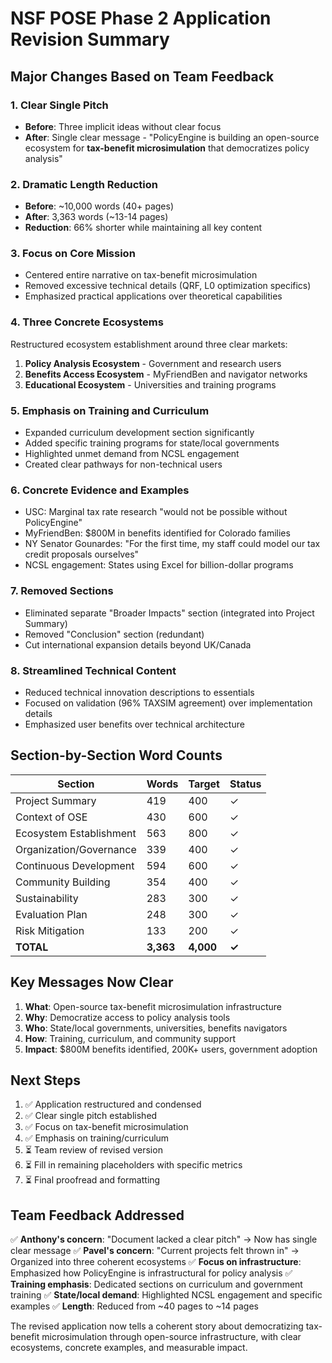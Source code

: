 # NSF POSE Phase 2 Application Revision Summary

## Major Changes Based on Team Feedback

### 1. **Clear Single Pitch** 
- **Before**: Three implicit ideas without clear focus
- **After**: Single clear message - "PolicyEngine is building an open-source ecosystem for **tax-benefit microsimulation** that democratizes policy analysis"

### 2. **Dramatic Length Reduction**
- **Before**: ~10,000 words (40+ pages)
- **After**: 3,363 words (~13-14 pages)
- **Reduction**: 66% shorter while maintaining all key content

### 3. **Focus on Core Mission**
- Centered entire narrative on tax-benefit microsimulation
- Removed excessive technical details (QRF, L0 optimization specifics)
- Emphasized practical applications over theoretical capabilities

### 4. **Three Concrete Ecosystems**
Restructured ecosystem establishment around three clear markets:
1. **Policy Analysis Ecosystem** - Government and research users
2. **Benefits Access Ecosystem** - MyFriendBen and navigator networks  
3. **Educational Ecosystem** - Universities and training programs

### 5. **Emphasis on Training and Curriculum**
- Expanded curriculum development section significantly
- Added specific training programs for state/local governments
- Highlighted unmet demand from NCSL engagement
- Created clear pathways for non-technical users

### 6. **Concrete Evidence and Examples**
- USC: Marginal tax rate research "would not be possible without PolicyEngine"
- MyFriendBen: $800M in benefits identified for Colorado families
- NY Senator Gounardes: "For the first time, my staff could model our tax credit proposals ourselves"
- NCSL engagement: States using Excel for billion-dollar programs

### 7. **Removed Sections**
- Eliminated separate "Broader Impacts" section (integrated into Project Summary)
- Removed "Conclusion" section (redundant)
- Cut international expansion details beyond UK/Canada

### 8. **Streamlined Technical Content**
- Reduced technical innovation descriptions to essentials
- Focused on validation (96% TAXSIM agreement) over implementation details
- Emphasized user benefits over technical architecture

## Section-by-Section Word Counts

| Section | Words | Target | Status |
|---------|-------|--------|--------|
| Project Summary | 419 | 400 | ✓ |
| Context of OSE | 430 | 600 | ✓ |
| Ecosystem Establishment | 563 | 800 | ✓ |
| Organization/Governance | 339 | 400 | ✓ |
| Continuous Development | 594 | 600 | ✓ |
| Community Building | 354 | 400 | ✓ |
| Sustainability | 283 | 300 | ✓ |
| Evaluation Plan | 248 | 300 | ✓ |
| Risk Mitigation | 133 | 200 | ✓ |
| **TOTAL** | **3,363** | **4,000** | **✓** |

## Key Messages Now Clear

1. **What**: Open-source tax-benefit microsimulation infrastructure
2. **Why**: Democratize access to policy analysis tools
3. **Who**: State/local governments, universities, benefits navigators
4. **How**: Training, curriculum, and community support
5. **Impact**: $800M benefits identified, 200K+ users, government adoption

## Next Steps

1. ✅ Application restructured and condensed
2. ✅ Clear single pitch established
3. ✅ Focus on tax-benefit microsimulation
4. ✅ Emphasis on training/curriculum
5. ⏳ Team review of revised version
6. ⏳ Fill in remaining placeholders with specific metrics
7. ⏳ Final proofread and formatting

## Team Feedback Addressed

✅ **Anthony's concern**: "Document lacked a clear pitch" → Now has single clear message
✅ **Pavel's concern**: "Current projects felt thrown in" → Organized into three coherent ecosystems
✅ **Focus on infrastructure**: Emphasized how PolicyEngine is infrastructural for policy analysis
✅ **Training emphasis**: Dedicated sections on curriculum and government training
✅ **State/local demand**: Highlighted NCSL engagement and specific examples
✅ **Length**: Reduced from ~40 pages to ~14 pages

The revised application now tells a coherent story about democratizing tax-benefit microsimulation through open-source infrastructure, with clear ecosystems, concrete examples, and measurable impact.